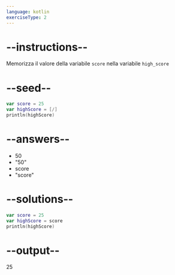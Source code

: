 ```yaml
---
language: kotlin
exerciseType: 2
---
```


# --instructions--

Memorizza il valore della variabile `score` nella variabile `high_score`

# --seed--

```kotlin
var score = 25
var highScore = [/]
println(highScore)
```

# --answers--

- 50
- "50"
- score
- "score"

# --solutions--

```kotlin
var score = 25
var highScore = score
println(highScore)
```

# --output--

25
